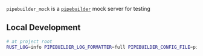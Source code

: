 `pipebuilder_mock` is a [`pipebuilder`] mock server for testing

## Local Development
```sh
# at project root
RUST_LOG=info PIPEBUILDER_LOG_FORMATTER=full PIPEBUILDER_CONFIG_FILE=pipebuilder_mock/resources/mock.yml cargo run --bin mock
```

[`pipebuilder`]: https://github.com/pipebase/pipebuilder